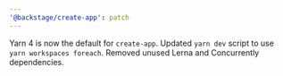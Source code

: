 ```yaml
---
'@backstage/create-app': patch
---
```


Yarn 4 is now the default for `create-app`. Updated `yarn dev` script to use `yarn workspaces foreach`. Removed unused Lerna and Concurrently dependencies.
